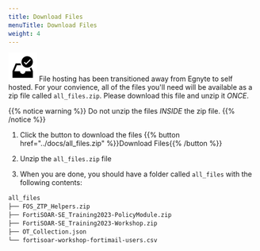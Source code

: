 ```yaml
---
title: Download Files
menuTitle: Download Files
weight: 4
---
```


![user_complete_icon](check_box.svg)
File hosting has been transitioned away from Egnyte to self hosted. For your convience, all of the files you'll need will be available as a zip file called `all_files.zip`. Please download this file and unzip it *ONCE*.

{{% notice warning %}}
Do not unzip the files *INSIDE* the zip file.
{{% /notice %}}

1. Click the button to download the files
{{% button href="../docs/all_files.zip" %}}Download Files{{% /button %}}

2. Unzip the `all_files.zip` file

3. When you are done, you should have a folder called `all_files` with the following contents:

```bash
all_files
├── FOS_ZTP_Helpers.zip
├── FortiSOAR-SE_Training2023-PolicyModule.zip
├── FortiSOAR-SE_Training2023-Workshop.zip
├── OT_Collection.json
└── fortisoar-workshop-fortimail-users.csv
```
